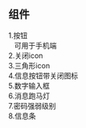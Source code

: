 ## 组件
1.按钮  
&nbsp;&nbsp;&nbsp;可用于手机端  
2.关闭icon  
3.三角形icon  
4.信息按钮带关闭图标  
5.数字输入框  
6.消息跑马灯  
7.密码强弱级别  
8.信息条  

